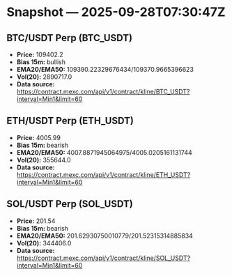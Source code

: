 # Snapshot — 2025-09-28T07:30:47Z

## BTC/USDT Perp (BTC_USDT)
- **Price:** 109402.2
- **Bias 15m:** bullish
- **EMA20/EMA50:** 109390.22329676434/109370.9665396623
- **Vol(20):** 2890717.0
- **Data source:** https://contract.mexc.com/api/v1/contract/kline/BTC_USDT?interval=Min1&limit=60

## ETH/USDT Perp (ETH_USDT)
- **Price:** 4005.99
- **Bias 15m:** bearish
- **EMA20/EMA50:** 4007.8871945064975/4005.0205161131744
- **Vol(20):** 355644.0
- **Data source:** https://contract.mexc.com/api/v1/contract/kline/ETH_USDT?interval=Min1&limit=60

## SOL/USDT Perp (SOL_USDT)
- **Price:** 201.54
- **Bias 15m:** bearish
- **EMA20/EMA50:** 201.62930750010779/201.52315314885834
- **Vol(20):** 344406.0
- **Data source:** https://contract.mexc.com/api/v1/contract/kline/SOL_USDT?interval=Min1&limit=60
